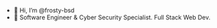 - 👋 Hi, I’m @frosty-bsd
- 👀 Software Engineer & Cyber Security Specialist. Full Stack Web Dev.


<!---
frosty-bsd/frosty-bsd is a ✨ special ✨ repository because its `README.md` (this file) appears on your GitHub profile.
You can click the Preview link to take a look at your changes.
--->
